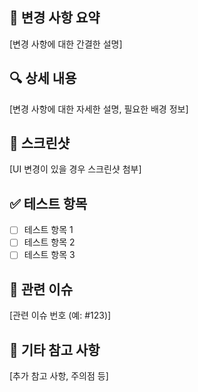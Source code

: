 ## 📌 변경 사항 요약

[변경 사항에 대한 간결한 설명]

## 🔍 상세 내용

[변경 사항에 대한 자세한 설명, 필요한 배경 정보]

## 📸 스크린샷

[UI 변경이 있을 경우 스크린샷 첨부]

## ✅ 테스트 항목

- [ ] 테스트 항목 1
- [ ] 테스트 항목 2
- [ ] 테스트 항목 3

## 🔄 관련 이슈

[관련 이슈 번호 (예: #123)]

## 🧩 기타 참고 사항

[추가 참고 사항, 주의점 등]